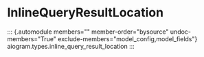 # InlineQueryResultLocation

::: {.automodule members="" member-order="bysource" undoc-members="True" exclude-members="model_config,model_fields"}
aiogram.types.inline_query_result_location
:::
